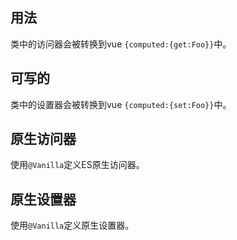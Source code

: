 ## 用法

类中的访问器会被转换到vue `{computed:{get:Foo}}`中。

[](./code-usage.ts ':include :type=code typescript')

## 可写的

类中的设置器会被转换到vue `{computed:{set:Foo}}`中。

[](./code-writable.ts ':include :type=code typescript')

## 原生访问器

使用`@Vanilla`定义ES原生访问器。

[](./code-vanilla-getter.ts ':include :type=code typescript')

## 原生设置器

使用`@Vanilla`定义原生设置器。

[](./code-vanilla-setter.ts ':include :type=code typescript')